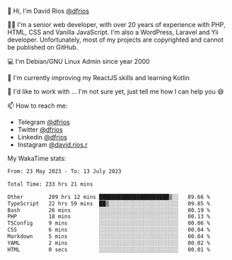 👋 Hi, I'm David Rios [@dfrios](https://github.com/dfrios)

👨‍💻 I'm a senior web developer, with over 20 years of experience with PHP, HTML, CSS and Vanilla JavaScript. I'm also a WordPress, Laravel and Yii developer. Unfortunately, most of my projects are copyrighted and cannot be published on GitHub.

💻 I'm Debian/GNU Linux Admin since year 2000

🌱 I'm currently improving my ReactJS skills and learning Kotlin

💞️ I'd like to work with ... I'm not sure yet, just tell me how I can help you 😅


📫 How to reach me:
* Telegram [@dfrios](https://t.me/dfrios)
* Twitter [@dfrios](https://twitter.com/dfrios)
* Linkedin [@dfrios](https://linkedin.com/in/dfrios)
* Instagram [@david.rios.r](https://instagram.com/david.rios.r)



My WakaTime stats:
<!--START_SECTION:waka-->

```txt
From: 23 May 2023 - To: 13 July 2023

Total Time: 233 hrs 21 mins

Other        209 hrs 12 mins ██████████████████████▒░░   89.66 %
TypeScript   22 hrs 59 mins  ██▒░░░░░░░░░░░░░░░░░░░░░░   09.85 %
Bash         26 mins         ░░░░░░░░░░░░░░░░░░░░░░░░░   00.19 %
PHP          18 mins         ░░░░░░░░░░░░░░░░░░░░░░░░░   00.13 %
TSConfig     9 mins          ░░░░░░░░░░░░░░░░░░░░░░░░░   00.06 %
CSS          6 mins          ░░░░░░░░░░░░░░░░░░░░░░░░░   00.04 %
Markdown     5 mins          ░░░░░░░░░░░░░░░░░░░░░░░░░   00.04 %
YAML         2 mins          ░░░░░░░░░░░░░░░░░░░░░░░░░   00.02 %
HTML         0 secs          ░░░░░░░░░░░░░░░░░░░░░░░░░   00.01 %
```

<!--END_SECTION:waka-->
